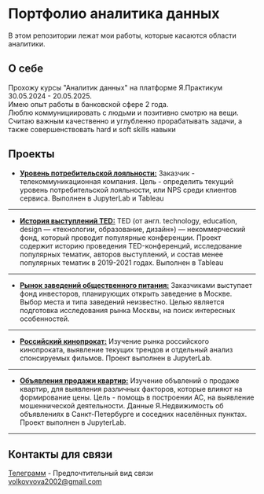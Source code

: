 # Портфолио аналитика данных
В этом репозитории лежат мои работы, которые касаются области аналитики.
## О себе
Прохожу курсы "Аналитик данных" на платформе Я.Практикум 30.05.2024 - 20.05.2025. <br>
Имею опыт работы в банковской сфере 2 года. <br>
Люблю коммунициировать с людьми и позитивно смотрю на вещи.  <br>
Считаю важным качественно и углубленно прорабатывать задачи, а также совершенствовать hard и soft skills навыки 
## Проекты 
- [**Уровень потребительской лояльности:**](https://github.com/V-Volkow/portfolio_data_analyst/tree/main/%D0%A3%D1%80%D0%BE%D0%B2%D0%B5%D0%BD%D1%8C%20%D0%BF%D0%BE%D1%82%D1%80%D0%B5%D0%B1%D0%B8%D1%82%D0%B5%D0%BB%D1%8C%D1%81%D0%BA%D0%BE%D0%B9%20%D0%BB%D0%BE%D1%8F%D0%BB%D1%8C%D0%BD%D0%BE%D1%81%D1%82%D0%B8) Заказчик - телекоммуникационная компания. Цель - определить текущий уровень потребительской лояльности, или NPS среди клиентов сервиса. Выполнен в JupyterLab и Tableau
---
- [**История выступлений TED:**](https://github.com/V-Volkow/portfolio_data_analyst/tree/main/%D0%98%D1%81%D1%82%D0%BE%D1%80%D0%B8%D1%8F%20%D0%B2%D1%8B%D1%81%D1%82%D1%83%D0%BF%D0%BB%D0%B5%D0%BD%D0%B8%D0%B9%20TED) TED (от англ. technology, education, design — «технологии, образование, дизайн») — некоммерческий фонд, который проводит популярные конференции. Проект содержит историю проведения TED-конференций, исследование популярных тематик, авторов выступлений, и состав менее популярных тематик в 2019-2021 годах. Выполнен в Tableau
---
- [**Рынок заведений общественного питания:**](https://github.com/V-Volkow/portfolio_data_analyst/tree/main/%D0%A0%D1%8B%D0%BD%D0%BE%D0%BA%20%D0%B7%D0%B0%D0%B2%D0%B5%D0%B4%D0%B5%D0%BD%D0%B8%D0%B9%20%D0%BE%D0%B1%D1%89%D0%B5%D1%81%D1%82%D0%B2%D0%B5%D0%BD%D0%BD%D0%BE%D0%B3%D0%BE%20%D0%BF%D0%B8%D1%82%D0%B0%D0%BD%D0%B8%D1%8F) Заказчиками выступает фонд инвесторов, планирующих открыть заведение в Москве. Выбор места и типа заведений неизвестно. Целью является подготовка исследования рынка Москвы, на поиск интересных особенностей.
---
- [**Российский кинопрокат:**](https://github.com/V-Volkow/portfolio_data_analyst/tree/main/%D0%98%D1%81%D1%81%D0%BB%D0%B5%D0%B4%D0%BE%D0%B2%D0%B0%D0%BD%D0%B8%D0%B5%20%D1%80%D0%BE%D1%81%D1%81%D0%B8%D0%B9%D1%81%D0%BA%D0%BE%D0%B3%D0%BE%20%D0%BA%D0%B8%D0%BD%D0%BE%D0%BF%D1%80%D0%BE%D0%BA%D0%B0%D1%82%D0%B0) Изучение рынка российского кинопроката, выявление текущих трендов и отдельный анализ спонсируемых фильмов. Проект выполнен в JupyterLab.
---
- [**Объявления продажи квартир:**](https://github.com/V-Volkow/portfolio_data_analyst/tree/main/%D0%9E%D0%B1%D1%8A%D1%8F%D0%B2%D0%BB%D0%B5%D0%BD%D0%B8%D1%8F%20%D0%BE%20%D0%BF%D1%80%D0%BE%D0%B4%D0%B0%D0%B6%D0%B5%20%D0%BA%D0%B2%D0%B0%D1%80%D1%82%D0%B8%D1%80) Изучение объвлений о продаже квартир, для выявления различных факторов, которые влияют на формирование цены. Цель - помощь в построении АС, на выявление мошеннической деятельности. Данные Я.Недвижимость об объявлениях в Санкт-Петербурге и соседних населённых пунктах. Проект выполнен в JupyterLab.
---
## Контакты для связи
[Телеграмм](https://t.me/Volcheck0) - Предпочтительный вид связи <br>
volkovvova2002@gmail.com
